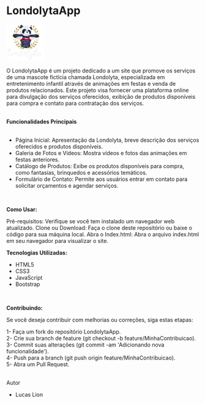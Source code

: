 # LondolytaApp

<img src="./londolyta/images/londolyta-icon.png" alt="Londolyta Logo" width="100" style="margin: auto;">

O LondolytaApp é um projeto dedicado a um site que promove os serviços de uma mascote fictícia chamada Londolyta, especializada em entretenimento infantil através de animações em festas e venda de produtos relacionados. Este projeto visa fornecer uma plataforma online para divulgação dos serviços oferecidos, exibição de produtos disponíveis para compra e contato para contratação dos serviços.

<br>
<strong>Funcionalidades Principais</strong> <br> <br>

- Página Inicial: Apresentação da Londolyta, breve descrição dos serviços oferecidos e produtos disponíveis.
- Galeria de Fotos e Vídeos: Mostra vídeos e fotos das animações em festas anteriores.
- Catálogo de Produtos: Exibe os produtos disponíveis para compra, como fantasias, brinquedos e acessórios temáticos.
- Formulário de Contato: Permite aos usuários entrar em contato para solicitar orçamentos e agendar serviços.
<br>

<strong>Como Usar:</strong>
<br>

Pré-requisitos: Verifique se você tem instalado um navegador web atualizado.
Clone ou Download: Faça o clone deste repositório ou baixe o código para sua máquina local.
Abra o Index.html: Abra o arquivo index.html em seu navegador para visualizar o site.
<br>

<strong>Tecnologias Utilizadas:</strong> <br>

- HTML5
- CSS3
- JavaScript
- Bootstrap 
<br>

<strong>Contribuindo:</strong> <br>

Se você deseja contribuir com melhorias ou correções, siga estas etapas: <br>

1- Faça um fork do repositório LondolytaApp. <br>
2- Crie sua branch de feature (git checkout -b feature/MinhaContribuicao). <br>
3- Commit suas alterações (git commit -am 'Adicionando nova funcionalidade'). <br>
4- Push para a branch (git push origin feature/MinhaContribuicao). <br>
5- Abra um Pull Request. <br>
<br>

Autor <br>

- Lucas Lion 
